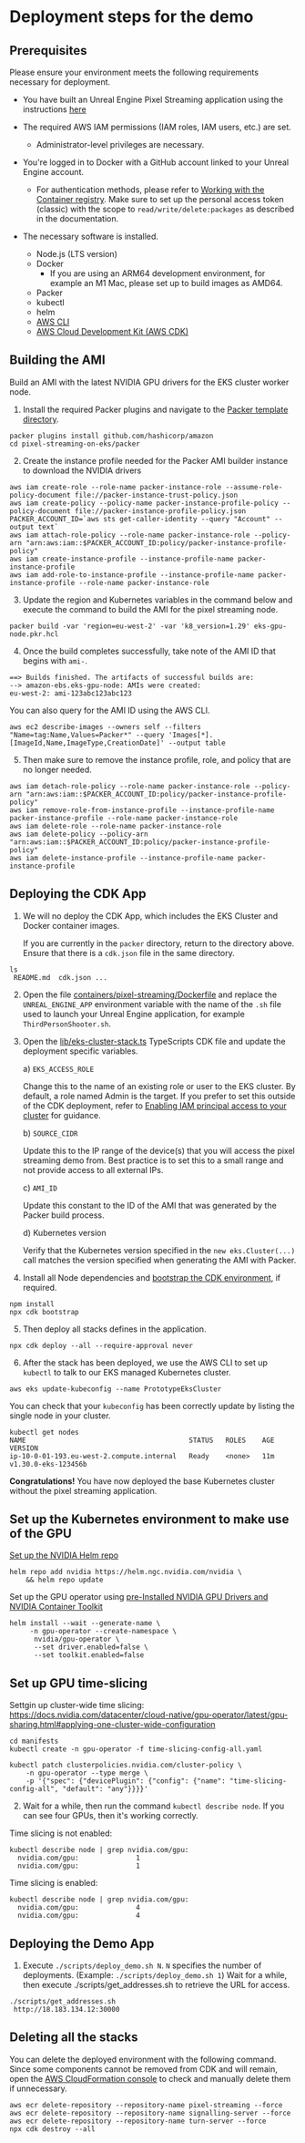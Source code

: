 # Deployment steps for the demo

## Prerequisites
Please ensure your environment meets the following requirements necessary for deployment.

- You have built an Unreal Engine Pixel Streaming application using the instructions [here](./UNREAL_ENGINE_EN.md)
- The required AWS IAM permissions (IAM roles, IAM users, etc.) are set.
    - Administrator-level privileges are necessary.
- You're logged in to Docker with a GitHub account linked to your Unreal Engine account.
    - For authentication methods, please refer to  [Working with the Container registry](https://docs.github.com/en/packages/working-with-a-github-packages-registry/working-with-the-container-registry#container-registry%E3%81%A7%E3%81%AE%E8%AA%8D%E8%A8%BC). Make sure to set up the personal access token (classic) with the scope to `read/write/delete:packages` as described in the documentation.

- The necessary software is installed.
    - Node.js (LTS version)
    - Docker
        - If you are using an ARM64 development environment, for example an M1 Mac, please set up to build images as AMD64.
    - Packer
    - kubectl
    - helm
    - [AWS CLI](https://docs.aws.amazon.com/cli/latest/userguide/getting-started-install.html)
    - [AWS Cloud Development Kit (AWS CDK)](https://docs.aws.amazon.com/cdk/v2/guide/getting_started.html#getting_started_install)


## Building the AMI

Build an AMI with the latest NVIDIA GPU drivers for the EKS cluster worker node.

1. Install the required Packer plugins and navigate to the [Packer template directory](../packer/).

```console
packer plugins install github.com/hashicorp/amazon
cd pixel-streaming-on-eks/packer
```

2. Create the instance profile needed for the Packer AMI builder instance to download the NVIDIA drivers

```console
aws iam create-role --role-name packer-instance-role --assume-role-policy-document file://packer-instance-trust-policy.json
aws iam create-policy --policy-name packer-instance-profile-policy --policy-document file://packer-instance-profile-policy.json
PACKER_ACCOUNT_ID=`aws sts get-caller-identity --query "Account" --output text`
aws iam attach-role-policy --role-name packer-instance-role --policy-arn "arn:aws:iam::$PACKER_ACCOUNT_ID:policy/packer-instance-profile-policy"
aws iam create-instance-profile --instance-profile-name packer-instance-profile
aws iam add-role-to-instance-profile --instance-profile-name packer-instance-profile --role-name packer-instance-role
```

3. Update the region and Kubernetes variables in the command below and execute the command to build the AMI for the pixel streaming node.

```console
packer build -var 'region=eu-west-2' -var 'k8_version=1.29' eks-gpu-node.pkr.hcl
```

4. Once the build completes successfully, take note of the AMI ID that begins with `ami-`. 

```console
==> Builds finished. The artifacts of successful builds are:
--> amazon-ebs.eks-gpu-node: AMIs were created:
eu-west-2: ami-123abc123abc123
```

You can also query for the AMI ID using the AWS CLI.

```console
aws ec2 describe-images --owners self --filters "Name=tag:Name,Values=Packer*" --query 'Images[*].[ImageId,Name,ImageType,CreationDate]' --output table
```

5. Then make sure to remove the instance profile, role, and policy that are no longer needed.

```console
aws iam detach-role-policy --role-name packer-instance-role --policy-arn "arn:aws:iam::$PACKER_ACCOUNT_ID:policy/packer-instance-profile-policy"
aws iam remove-role-from-instance-profile --instance-profile-name packer-instance-profile --role-name packer-instance-role
aws iam delete-role --role-name packer-instance-role
aws iam delete-policy --policy-arn "arn:aws:iam::$PACKER_ACCOUNT_ID:policy/packer-instance-profile-policy"
aws iam delete-instance-profile --instance-profile-name packer-instance-profile
```

## Deploying the CDK App
1. We will no deploy the CDK App, which includes the EKS Cluster and Docker container images.

    If you are currently in the `packer` directory, return to the directory above. Ensure that there is a `cdk.json` file in the same directory.

```console
ls
 README.md  cdk.json ...
```

2. Open the file [containers/pixel-streaming/Dockerfile](../containers/pixel-streaming/Dockerfile) and replace the `UNREAL_ENGINE_APP` environment variable with the name of the `.sh` file used to launch your Unreal Engine application, for example `ThirdPersonShooter.sh`.

3. Open the [lib/eks-cluster-stack.ts](../lib/eks-cluster-stack.ts) TypeScripts CDK file and update the deployment specific variables.

    a) `EKS_ACCESS_ROLE` 

    Change this to the name of an existing role or user to the EKS cluster. By default, a role named Admin is the target. If you prefer to set this outside of the CDK deployment, refer to [Enabling IAM principal access to your cluster](https://docs.aws.amazon.com/eks/latest/userguide/add-user-role.html)  for guidance.

    b) `SOURCE_CIDR`

    Update this to the IP range of the device(s) that you will access the pixel streaming demo from. Best practice is to set this to a small range and not provide access to all external IPs.

    c) `AMI_ID`

    Update this constant to the ID of the AMI that was generated by the Packer build process.

    d) Kubernetes version

    Verify that the Kubernetes version specified in the `new eks.Cluster(...)` call matches the version specified when generating the AMI with Packer.

4. Install all Node dependencies and [bootstrap the CDK environment](https://docs.aws.amazon.com/cdk/v2/guide/bootstrapping.html), if required.

```console
npm install
npx cdk bootstrap 
```

5. Then deploy all stacks defines in the application.

```console
npx cdk deploy --all --require-approval never
```

6. After the stack has been deployed, we use the AWS CLI to set up `kubectl` to talk to our EKS managed Kubernetes cluster.

```console
aws eks update-kubeconfig --name PrototypeEksCluster 
```

You can check that your `kubeconfig` has been correctly update by listing the single node in your cluster.

```console
kubectl get nodes
NAME                                        STATUS   ROLES    AGE   VERSION
ip-10-0-01-193.eu-west-2.compute.internal   Ready    <none>   11m   v1.30.0-eks-123456b
```

**Congratulations!** You have now deployed the base Kubernetes cluster without the pixel streaming application.

## Set up the Kubernetes environment to make use of the GPU


[Set up the NVIDIA Helm repo](https://docs.nvidia.com/datacenter/cloud-native/gpu-operator/latest/getting-started.html#procedure)

```console
helm repo add nvidia https://helm.ngc.nvidia.com/nvidia \
    && helm repo update
```

Set up the GPU operator using [pre-Installed NVIDIA GPU Drivers and NVIDIA Container Toolkit](https://docs.nvidia.com/datacenter/cloud-native/gpu-operator/latest/getting-started.html#pre-installed-nvidia-gpu-drivers-and-nvidia-container-toolkit)

```console
helm install --wait --generate-name \
     -n gpu-operator --create-namespace \
      nvidia/gpu-operator \
      --set driver.enabled=false \
      --set toolkit.enabled=false 
```


## Set up GPU time-slicing

Settgin up cluster-wide time slicing: https://docs.nvidia.com/datacenter/cloud-native/gpu-operator/latest/gpu-sharing.html#applying-one-cluster-wide-configuration

```console
cd manifests
kubectl create -n gpu-operator -f time-slicing-config-all.yaml
```

```console
kubectl patch clusterpolicies.nvidia.com/cluster-policy \
    -n gpu-operator --type merge \
    -p '{"spec": {"devicePlugin": {"config": {"name": "time-slicing-config-all", "default": "any"}}}}'
```


2. Wait for a while, then run the command `kubectl describe node`. If you can see four GPUs, then it's working correctly.

Time slicing is not enabled:
```console
kubectl describe node | grep nvidia.com/gpu:
  nvidia.com/gpu:              1
  nvidia.com/gpu:              1
```
Time slicing is enabled:
```
kubectl describe node | grep nvidia.com/gpu:
  nvidia.com/gpu:              4
  nvidia.com/gpu:              4
```

## Deploying the Demo App
1. Execute `./scripts/deploy_demo.sh N`. `N` specifies the number of deployments. (Example: `./scripts/deploy_demo.sh 1`)
   Wait for a while, then execute ./scripts/get_addresses.sh to retrieve the URL for access.
```
./scripts/get_addresses.sh
 http://18.183.134.12:30000
```

## Deleting all the stacks
You can delete the deployed environment with the following command. Since some components cannot be removed from CDK and will remain, open the [AWS CloudFormation console](https://console.aws.amazon.com/cloudformation/home) to check and manually delete them if unnecessary.
```
aws ecr delete-repository --repository-name pixel-streaming --force
aws ecr delete-repository --repository-name signalling-server --force
aws ecr delete-repository --repository-name turn-server --force
npx cdk destroy --all
```
